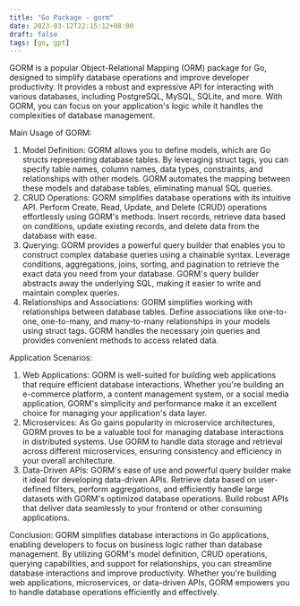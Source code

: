 ```yaml
---
title: "Go Package - gorm"
date: 2023-03-12T22:15:12+08:00
draft: false
tags: [go, gpt]
---
```


GORM is a popular Object-Relational Mapping (ORM) package for Go, designed to simplify database operations and improve developer productivity. It provides a robust and expressive API for interacting with various databases, including PostgreSQL, MySQL, SQLite, and more. With GORM, you can focus on your application's logic while it handles the complexities of database management.

Main Usage of GORM:

1. Model Definition: GORM allows you to define models, which are Go structs representing database tables. By leveraging struct tags, you can specify table names, column names, data types, constraints, and relationships with other models. GORM automates the mapping between these models and database tables, eliminating manual SQL queries.
2. CRUD Operations: GORM simplifies database operations with its intuitive API. Perform Create, Read, Update, and Delete (CRUD) operations effortlessly using GORM's methods. Insert records, retrieve data based on conditions, update existing records, and delete data from the database with ease.
3. Querying: GORM provides a powerful query builder that enables you to construct complex database queries using a chainable syntax. Leverage conditions, aggregations, joins, sorting, and pagination to retrieve the exact data you need from your database. GORM's query builder abstracts away the underlying SQL, making it easier to write and maintain complex queries.
4. Relationships and Associations: GORM simplifies working with relationships between database tables. Define associations like one-to-one, one-to-many, and many-to-many relationships in your models using struct tags. GORM handles the necessary join queries and provides convenient methods to access related data.

Application Scenarios:

1. Web Applications: GORM is well-suited for building web applications that require efficient database interactions. Whether you're building an e-commerce platform, a content management system, or a social media application, GORM's simplicity and performance make it an excellent choice for managing your application's data layer.
2. Microservices: As Go gains popularity in microservice architectures, GORM proves to be a valuable tool for managing database interactions in distributed systems. Use GORM to handle data storage and retrieval across different microservices, ensuring consistency and efficiency in your overall architecture.
3. Data-Driven APIs: GORM's ease of use and powerful query builder make it ideal for developing data-driven APIs. Retrieve data based on user-defined filters, perform aggregations, and efficiently handle large datasets with GORM's optimized database operations. Build robust APIs that deliver data seamlessly to your frontend or other consuming applications.

Conclusion: GORM simplifies database interactions in Go applications, enabling developers to focus on business logic rather than database management. By utilizing GORM's model definition, CRUD operations, querying capabilities, and support for relationships, you can streamline database interactions and improve productivity. Whether you're building web applications, microservices, or data-driven APIs, GORM empowers you to handle database operations efficiently and effectively.
